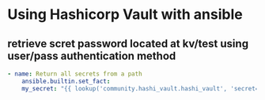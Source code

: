 # Using Hashicorp Vault with ansible 

## retrieve scret password located at kv/test using user/pass authentication method 
```yaml
- name: Return all secrets from a path
    ansible.builtin.set_fact:
    my_secret: "{{ lookup('community.hashi_vault.hashi_vault', 'secret=kv/data/test auth_method=userpass username=<USERNAME> password=<PASSWORD> url=<VAULT_URL> validate_certs=False') }}"
```